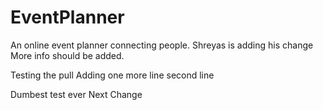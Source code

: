 EventPlanner
============

An online event planner connecting people.
Shreyas is adding his change
More info should be added.

Testing the pull
Adding one more line
second line


Dumbest test ever
Next Change